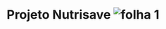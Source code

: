 # Projeto Nutrisave ![folha 1](https://github.com/lunatloyolla/Nutrisave/assets/112090620/db0813b1-2a44-4843-b4b8-4505d60e8b31)

